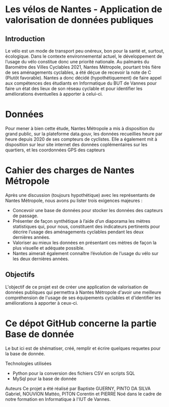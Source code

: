 # Les vélos de Nantes - Application de valorisation de données publiques

## Introduction
Le vélo est un mode de transport peu onéreux, bon pour la santé et, surtout, écologique. Dans le contexte environnemental actuel, le développement de l’usage du vélo constitue donc une priorité nationale. Au palmarès du Baromètre des Villes Cyclables 2021, Nantes Métropole, pourtant très fière de ses aménagements cyclables, a été déçue de recevoir la note de C (Plutôt favorable). Nantes a donc décidé (hypothétiquement) de faire appel aux compétences des étudiants en Informatique du BUT de Vannes pour faire un état des lieux de son réseau cyclable et pour identifier les améliorations éventuelles à apporter à celui-ci.

# Données
Pour mener à bien cette étude, Nantes Métropole a mis à disposition du grand public, sur la plateforme data.gouv, les données recueillies heure par heure depuis 2020 de ses compteurs de cyclistes. Elle a également mit à disposition sur leur site internet des données coplémentaires sur les quartiers, et les coordonnées GPS des capteurs

# Cahier des charges de Nantes Métropole
Après une discussion (toujours hypothétique) avec les représentants de Nantes Métropole, nous avons pu lister trois exigences majeures :
- Concevoir une base de données pour stocker les données des capteurs de passage.
- Présenter de façon synthétique à l’aide d’un diaporama les mètres statistiques qui, pour nous, constituent des indicateurs pertinents pour décrire l’usage des aménagements cyclables pendant les deux dernières années.
- Valoriser au mieux les données en présentant ces mètres de façon la plus visuelle et adéquate possible.
- Nantes aimerait également connaître l’évolution de l’usage du vélo sur les deux dernières années.

## Objectifs
L'objectif de ce projet est de créer une application de valorisation de données publiques qui permettra à Nantes Métropole d'avoir une meilleure compréhension de l'usage de ses équipements cyclables et d'identifier les améliorations à apporter à ceux-ci.

# Ce dépot GitHub concerne la partie Base de donnée
Le but ici est de shématiser, créé, remplir et écrire quelques requetes pour la base de donnée.

Technologies utilisées
- Python pour la conversion des fichiers CSV en scripts SQL
- MySql pour la base de donnée

Auteurs
Ce projet a été réalisé par Baptiste GUERNY, PINTO DA SILVA Gabriel, NOUVION Mattéo, PITON Corentin et PIERRE Noé dans le cadre de notre formation en Informatique à l'IUT de Vannes.
